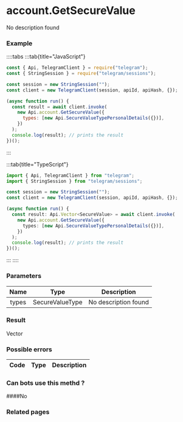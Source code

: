 # account.GetSecureValue

No description found

### [](#example)Example

::::tabs
:::tab{title="JavaScript"}

```js
const { Api, TelegramClient } = require("telegram");
const { StringSession } = require("telegram/sessions");

const session = new StringSession("");
const client = new TelegramClient(session, apiId, apiHash, {});

(async function run() {
  const result = await client.invoke(
    new Api.account.GetSecureValue({
      types: [new Api.SecureValueTypePersonalDetails({})],
    })
  );
  console.log(result); // prints the result
})();
```

:::

:::tab{title="TypeScript"}

```ts
import { Api, TelegramClient } from "telegram";
import { StringSession } from "telegram/sessions";

const session = new StringSession("");
const client = new TelegramClient(session, apiId, apiHash, {});

(async function run() {
  const result: Api.Vector<SecureValue> = await client.invoke(
    new Api.account.GetSecureValue({
      types: [new Api.SecureValueTypePersonalDetails({})],
    })
  );
  console.log(result); // prints the result
})();
```

:::
::::

### [](#parameters)Parameters

| Name  | Type            | Description          |
| :---: | --------------- | -------------------- |
| types | SecureValueType | No description found |

### [](#result)Result

Vector

### [](#possible-errors)Possible errors

| Code | Type | Description |
| :--: | ---- | ----------- |

### [](#can-bots-use-this-method)Can bots use this methd ?

####No

### [](#related-pages)Related pages
